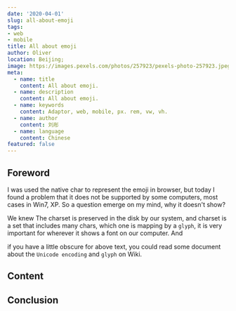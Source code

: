 ```yaml
---
date: '2020-04-01'
slug: all-about-emoji
tags:
- web
- mobile
title: All about emoji
author: Oliver
location: Beijing;
image: https://images.pexels.com/photos/257923/pexels-photo-257923.jpeg?auto=compress&cs=tinysrgb&h=600&w=800
meta:
  - name: title
    content: All about emoji.
  - name: description
    content: All about emoji.
  - name: keywords
    content: Adaptor, web, mobile, px. rem, vw, vh.
  - name: author
    content: 刘彤
  - name: language
    content: Chinese
featured: false
---
```


## Foreword
I was used the native char to represent the emoji in browser, but today I found a problem that it does not be supported by some computers, most cases in Win7, XP. So a question emerge on my mind, why it doesn't show?

We knew The charset is preserved in the disk by our system, and charset is a set that includes many chars, which one is mapping by a `glyph`, it is very important for wherever it shows a font on our computer. And

if you have a little obscure for above text, you could read some document about the `Unicode encoding` and `glyph` on Wiki.


## Content

## Conclusion
